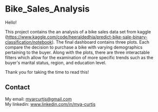 # Bike_Sales_Analysis
Hello!  

This project contains the an analysis of a bike sales data set from kaggle (https://www.kaggle.com/code/heeraldedhia/predict-bike-sale-binary-classification/notebook).
The final dashboard contains three plots. Each compare the decision to purchase a bike with varying demographics pertaining to the buyer. Along with the plots, there are three interactable filters which allow for the examination of more specific trends such as the buyer's marital status, region, and education level.  

Thank you for taking the time to read this!

## Contact

My email: myarcurtis@gmail.com  
My linkedin: www.linkedin.com/in/mya-curtis 
